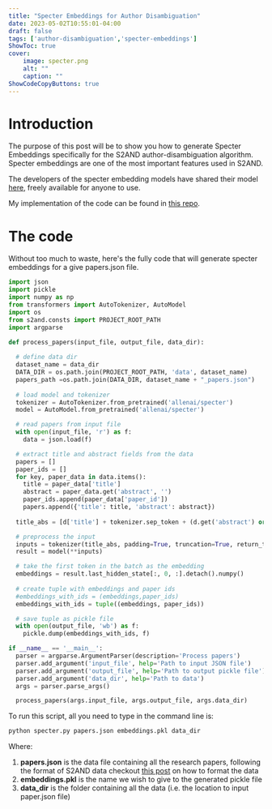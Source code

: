 ```yaml
---
title: "Specter Embeddings for Author Disambiguation"
date: 2023-05-02T10:55:01-04:00
draft: false
tags: ['author-disambiguation','specter-embeddings']
ShowToc: true
cover:
    image: specter.png
    alt: ""
    caption: ""
ShowCodeCopyButtons: true
---
```


# Introduction 
The purpose of this post will be to show you how to generate Specter Embeddings specifically for the S2AND author-disambiguation algorithm. Specter embeddings are one of the most important features used in S2AND. 

The developers of the specter embedding models have shared their model [here](https://github.com/allenai/specter), freely available for anyone to use.

My implementation of the code can be found in [this repo](https://github.com/StatStud/s2and-demo).

# The code

Without too much to waste, here's the fully code that will generate specter embeddings for a give papers.json file.

```python
import json
import pickle
import numpy as np
from transformers import AutoTokenizer, AutoModel
import os
from s2and.consts import PROJECT_ROOT_PATH
import argparse

def process_papers(input_file, output_file, data_dir):
  
  # define data dir
  dataset_name = data_dir
  DATA_DIR = os.path.join(PROJECT_ROOT_PATH, 'data', dataset_name)
  papers_path =os.path.join(DATA_DIR, dataset_name + "_papers.json")
  
  # load model and tokenizer
  tokenizer = AutoTokenizer.from_pretrained('allenai/specter')
  model = AutoModel.from_pretrained('allenai/specter')

  # read papers from input file
  with open(input_file, 'r') as f:
    data = json.load(f)

  # extract title and abstract fields from the data
  papers = []
  paper_ids = []
  for key, paper_data in data.items():
    title = paper_data['title']
    abstract = paper_data.get('abstract', '')
    paper_ids.append(paper_data['paper_id'])
    papers.append({'title': title, 'abstract': abstract})
     
  title_abs = [d['title'] + tokenizer.sep_token + (d.get('abstract') or '') for d in papers]

  # preprocess the input
  inputs = tokenizer(title_abs, padding=True, truncation=True, return_tensors="pt", max_length=512)
  result = model(**inputs)

  # take the first token in the batch as the embedding
  embeddings = result.last_hidden_state[:, 0, :].detach().numpy()
   
  # create tuple with embeddings and paper ids
  #embeddings_with_ids = (embeddings,paper_ids)
  embeddings_with_ids = tuple((embeddings, paper_ids))

  # save tuple as pickle file
  with open(output_file, 'wb') as f:
    pickle.dump(embeddings_with_ids, f)

if __name__ == '__main__':
  parser = argparse.ArgumentParser(description='Process papers')
  parser.add_argument('input_file', help='Path to input JSON file')
  parser.add_argument('output_file', help='Path to output pickle file')
  parser.add_argument('data_dir', help='Path to data')
  args = parser.parse_args()

  process_papers(args.input_file, args.output_file, args.data_dir)
```

To run this script, all you need to type in the command line is:

```sh
python specter.py papers.json embeddings.pkl data_dir 
```

Where:
1. **papers.json** is the data file containing all the research papers, following the format of S2AND data checkout [this post](https://luminous-daifuku-142c42.netlify.app/posts/s2and-data/) on how to format the data
2. **embeddings.pkl** is the name we wish to give to the generated pickle file
3. **data_dir** is the folder containing all the data (i.e. the location to input paper.json file)